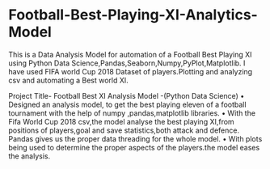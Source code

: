 # Football-Best-Playing-XI-Analytics-Model
This is a Data Analysis Model for automation of a Football Best Playing XI using Python Data Science,Pandas,Seaborn,Numpy,PyPlot,Matplotlib.
I have used FIFA world Cup 2018 Dataset of players.Plotting and analyzing csv and automating a Best world XI.

Project Title- Football  Best XI Analysis Model  -(Python  Data  Science)
• Designed  an analysis model, to get the best playing eleven of a football tournament with the help of numpy ,pandas,matplotlib  libraries. 
• With the Fifa World Cup 2018 csv,the model analyse the best playing XI,from positions of players,goal and save statistics,both attack and defence.
Pandas gives us the proper data threading for the whole model. 
• With plots being used to determine the proper aspects of the players.the model eases the analysis. 
